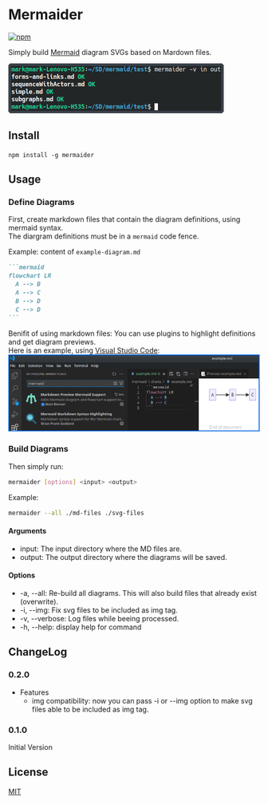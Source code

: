 # Mermaider

[![npm](https://img.shields.io/npm/v/mermaider)](https://www.npmjs.com/package/mermaider)

Simply build [Mermaid](https://mermaid.js.org/) diagram SVGs based on Mardown files.

![using mermaider](./mermaider.png)

## Install
```
npm install -g mermaider
```

## Usage

### Define Diagrams
First, create markdown files that contain the diagram definitions, using mermaid syntax. \
The diargram definitions must be in a `mermaid` code fence.

Example:
content of `example-diagram.md`
````markdown
```mermaid
flowchart LR
  A --> B
  A --> C
  B --> D
  C --> D
```
````

Benifit of using markdown files: You can use plugins to highlight definitions and get diagram previews. \
Here is an example, using [Visual Studio Code](https://code.visualstudio.com/): \
![example](./vsc-md-highlight-preview-example.png)


### Build Diagrams
Then simply run:
```bash
mermaider [options] <input> <output>
```

Example:
```bash
mermaider --all ./md-files ./svg-files
```

#### Arguments
* input: The input directory where the MD files are.
* output: The output directory where the diagrams will be saved.

#### Options
* -a, --all: Re-build all diagrams. This will also build files that already exist (overwrite).
* -i, --img: Fix svg files to be included as img tag.
* -v, --verbose: Log files while beeing processed.
* -h, --help: display help for command

## ChangeLog

### 0.2.0
* Features
  * img compatibility: now you can pass -i or --img option to make svg files able to be included as img tag.

### 0.1.0
Initial Version

## License
[MIT](./LICENSE)
